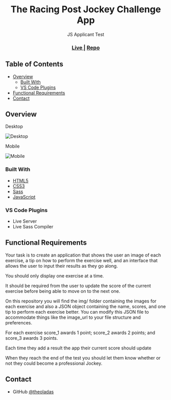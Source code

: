 <h1 align="center">The Racing Post Jockey Challenge App</h1>

<div align="center">
   JS Applicant Test
</div>

<div align="center">
  <h3>
    <a href="https://theoladas.github.io/racing-post-jockey/">
      Live
    </a>
   <span> | </span>
       <a href="https://github.com/theoladas/racing-post-jockey">
      Repo
    </a>
  </h3>
</div>

<!-- TABLE OF CONTENTS -->

## Table of Contents

- [Overview](#overview)
  - [Built With](#built-with)
  - [VS Code Plugins](#vs-code-plugins)
- [Functional Requirements](#functional-requirements)
- [Contact](#contact)

<!-- OVERVIEW -->

## Overview

Desktop

![Desktop](https://user-images.githubusercontent.com/67963370/163468057-ddaa9ea5-f429-4edf-a038-0e7426d8476c.png)


Mobile

![Mobile](https://user-images.githubusercontent.com/67963370/163468161-2158c0c3-e11d-4fc4-b22a-d3f7ddeb05d4.png)


### Built With

- [HTML5](https://developer.mozilla.org/en-US/docs/Learn/Getting_started_with_the_web/HTML_basics)
- [CSS3](https://developer.mozilla.org/en-US/docs/Web/CSS)
- [Sass](https://sass-lang.com/)
- [JavaScript](https://developer.mozilla.org/en-US/docs/Web/JavaScript)

### VS Code Plugins

- Live Server
- Live Sass Compiler

## Functional Requirements

Your task is to create an application that shows the user an image of each exercise, a tip on how to perform the exercise well, and an interface that allows the user to input their results as they go along. 

You should only display one exercise at a time. 

It should be required from the user to update the score of the current exercise before being able to move on to the next one.

On this repository you will find the img/ folder containing the images for each exercise and also a JSON object containing the name, scores, and one tip to perform each exercise better. You can modify this JSON file to accommodate things like the image_url to your file structure and preferences.
 
For each exercise score_1 awards 1 point; score_2 awards 2 points; and score_3 awards 3 points.

Each time they add a result the app their current score should update 

When they reach the end of the test you should let them know whether or not they could become a professional Jockey.

## Contact

- GitHub [@theoladas](https://github.com/theoladas)
